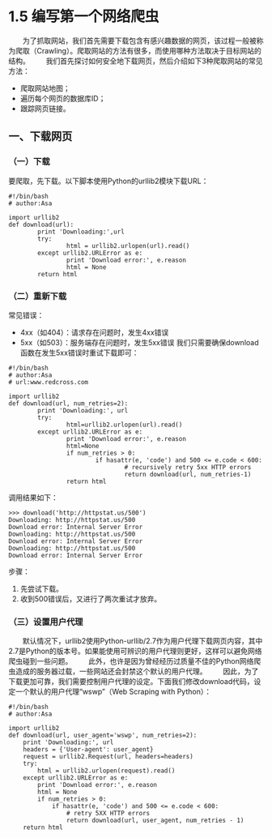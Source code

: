 # 1.5 编写第一个网络爬虫
　　为了抓取网站，我们首先需要下载包含有感兴趣数据的网页，该过程一般被称为爬取（Crawling）。爬取网站的方法有很多，而使用哪种方法取决于目标网站的结构。
　　我们首先探讨如何安全地下载网页，然后介绍如下3种爬取网站的常见方法：
* 爬取网站地图；
* 遍历每个网页的数据库ID；
* 跟踪网页链接。
## 一、下载网页
### （一）下载

要爬取，先下载。以下脚本使用Python的urllib2模块下载URL：
```
#!/bin/bash
# author:Asa

import urllib2
def download(url):
        print 'Downloading:',url
        try:
                html = urllib2.urlopen(url).read()
        except urllib2.URLError as e:
                print 'Download error:', e.reason
                html = None
        return html
```
### （二）重新下载
常见错误：
* 4xx（如404）：请求存在问题时，发生4xx错误
* 5xx（如503）：服务端存在问题时，发生5xx错误
我们只需要确保download函数在发生5xx错误时重试下载即可：

```
#!/bin/bash
# author:Asa
# url:www.redcross.com

import urllib2
def download(url, num_retries=2):
        print 'Downloading:', url
        try:
                html=urllib2.urlopen(url).read()
        except urllib2.URLError as e:
                print 'Download error:', e.reason
                html=None
                if num_retries > 0:
                        if hasattr(e, 'code') and 500 <= e.code < 600:
                                # recursively retry 5xx HTTP errors
                                return download(url, num_retries-1)
                return html
```

调用结果如下：
```
>>> download('http://httpstat.us/500')
Downloading: http://httpstat.us/500
Download error: Internal Server Error
Downloading: http://httpstat.us/500
Download error: Internal Server Error
Downloading: http://httpstat.us/500
Download error: Internal Server Error

```
步骤：
1. 先尝试下载。
2. 收到500错误后，又进行了两次重试才放弃。

### （三）设置用户代理
　　默认情况下，urllib2使用Python-urllib/2.7作为用户代理下载网页内容，其中2.7是Python的版本号。如果能使用可辨识的用户代理则更好，这样可以避免网络爬虫碰到一些问题。
　　此外，也许是因为曾经经历过质量不佳的Python网络爬虫造成的服务器过载，一些网站还会封禁这个默认的用户代理。
　　因此，为了下载更加可靠，我们需要控制用户代理的设定。下面我们修改download代码，设定一个默认的用户代理“wswp”（Web Scraping with Python）：
```
#!/bin/bash
# author:Asa

import urllib2
def download(url, user_agent='wswp', num_retries=2):
	print 'Downloading:', url
	headers = {'User-agent': user_agent}
	request = urllib2.Request(url, headers=headers)
	try:
		html = urllib2.urlopen(request).read()
	except urllib2.URLError as e:
		print 'Download error:', e.reason
		html = None
		if num_retries > 0:
			if hasattr(e, 'code') and 500 <= e.code < 600:
				# retry 5XX HTTP errors
				return download(url, user_agent, num_retries - 1)
	return html
```